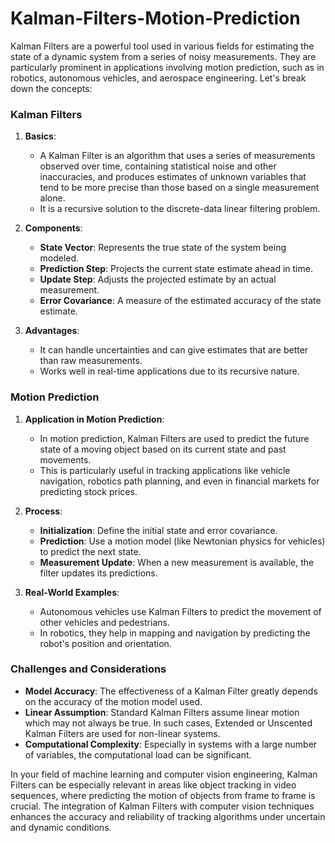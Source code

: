 # Kalman-Filters-Motion-Prediction

Kalman Filters are a powerful tool used in various fields for estimating the state of a dynamic system from a series of noisy measurements. They are particularly prominent in applications involving motion prediction, such as in robotics, autonomous vehicles, and aerospace engineering. Let's break down the concepts:

### Kalman Filters

1. **Basics**: 
   - A Kalman Filter is an algorithm that uses a series of measurements observed over time, containing statistical noise and other inaccuracies, and produces estimates of unknown variables that tend to be more precise than those based on a single measurement alone.
   - It is a recursive solution to the discrete-data linear filtering problem.

2. **Components**:
   - **State Vector**: Represents the true state of the system being modeled.
   - **Prediction Step**: Projects the current state estimate ahead in time.
   - **Update Step**: Adjusts the projected estimate by an actual measurement.
   - **Error Covariance**: A measure of the estimated accuracy of the state estimate.

3. **Advantages**:
   - It can handle uncertainties and can give estimates that are better than raw measurements.
   - Works well in real-time applications due to its recursive nature.

### Motion Prediction

1. **Application in Motion Prediction**:
   - In motion prediction, Kalman Filters are used to predict the future state of a moving object based on its current state and past movements.
   - This is particularly useful in tracking applications like vehicle navigation, robotics path planning, and even in financial markets for predicting stock prices.

2. **Process**:
   - **Initialization**: Define the initial state and error covariance.
   - **Prediction**: Use a motion model (like Newtonian physics for vehicles) to predict the next state.
   - **Measurement Update**: When a new measurement is available, the filter updates its predictions.

3. **Real-World Examples**:
   - Autonomous vehicles use Kalman Filters to predict the movement of other vehicles and pedestrians.
   - In robotics, they help in mapping and navigation by predicting the robot's position and orientation.

### Challenges and Considerations

- **Model Accuracy**: The effectiveness of a Kalman Filter greatly depends on the accuracy of the motion model used.
- **Linear Assumption**: Standard Kalman Filters assume linear motion which may not always be true. In such cases, Extended or Unscented Kalman Filters are used for non-linear systems.
- **Computational Complexity**: Especially in systems with a large number of variables, the computational load can be significant.

In your field of machine learning and computer vision engineering, Kalman Filters can be especially relevant in areas like object tracking in video sequences, where predicting the motion of objects from frame to frame is crucial. The integration of Kalman Filters with computer vision techniques enhances the accuracy and reliability of tracking algorithms under uncertain and dynamic conditions.
